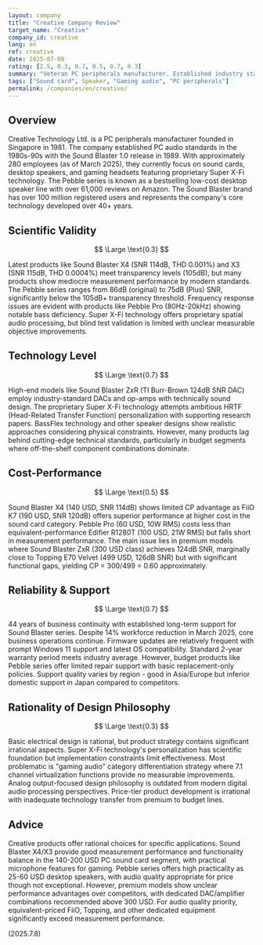 ```yaml
---
layout: company
title: "Creative Company Review"
target_name: "Creative"
company_id: creative
lang: en
ref: creative
date: 2025-07-08
rating: [2.5, 0.3, 0.7, 0.5, 0.7, 0.3]
summary: "Veteran PC peripherals manufacturer. Established industry standards with Sound Blaster, but current measurement performance remains average for the price range."
tags: ["Sound card", Speaker, "Gaming audio", "PC peripherals"]
permalink: /companies/en/creative/
---
```


## Overview

Creative Technology Ltd. is a PC peripherals manufacturer founded in Singapore in 1981. The company established PC audio standards in the 1980s-90s with the Sound Blaster 1.0 release in 1989. With approximately 280 employees (as of March 2025), they currently focus on sound cards, desktop speakers, and gaming headsets featuring proprietary Super X-Fi technology. The Pebble series is known as a bestselling low-cost desktop speaker line with over 61,000 reviews on Amazon. The Sound Blaster brand has over 100 million registered users and represents the company's core technology developed over 40+ years.

## Scientific Validity

$$ \Large \text{0.3} $$

Latest products like Sound Blaster X4 (SNR 114dB, THD 0.001%) and X3 (SNR 115dB, THD 0.0004%) meet transparency levels (105dB), but many products show mediocre measurement performance by modern standards. The Pebble series ranges from 86dB (original) to 75dB (Plus) SNR, significantly below the 105dB+ transparency threshold. Frequency response issues are evident with products like Pebble Pro (80Hz-20kHz) showing notable bass deficiency. Super X-Fi technology offers proprietary spatial audio processing, but blind test validation is limited with unclear measurable objective improvements.

## Technology Level

$$ \Large \text{0.7} $$

High-end models like Sound Blaster ZxR (TI Burr-Brown 124dB SNR DAC) employ industry-standard DACs and op-amps with technically sound design. The proprietary Super X-Fi technology attempts ambitious HRTF (Head-Related Transfer Function) personalization with supporting research papers. BassFlex technology and other speaker designs show realistic approaches considering physical constraints. However, many products lag behind cutting-edge technical standards, particularly in budget segments where off-the-shelf component combinations dominate.

## Cost-Performance

$$ \Large \text{0.5} $$

Sound Blaster X4 (140 USD, SNR 114dB) shows limited CP advantage as FiiO K7 (190 USD, SNR 120dB) offers superior performance at higher cost in the sound card category. Pebble Pro (60 USD, 10W RMS) costs less than equivalent-performance Edifier R1280T (100 USD, 21W RMS) but falls short in measurement performance. The main issue lies in premium models where Sound Blaster ZxR (300 USD class) achieves 124dB SNR, marginally close to Topping E70 Velvet (499 USD, 126dB SNR) but with significant functional gaps, yielding CP = 300/499 = 0.60 approximately.

## Reliability & Support

$$ \Large \text{0.7} $$

44 years of business continuity with established long-term support for Sound Blaster series. Despite 14% workforce reduction in March 2025, core business operations continue. Firmware updates are relatively frequent with prompt Windows 11 support and latest OS compatibility. Standard 2-year warranty period meets industry average. However, budget products like Pebble series offer limited repair support with basic replacement-only policies. Support quality varies by region - good in Asia/Europe but inferior domestic support in Japan compared to competitors.

## Rationality of Design Philosophy

$$ \Large \text{0.3} $$

Basic electrical design is rational, but product strategy contains significant irrational aspects. Super X-Fi technology's personalization has scientific foundation but implementation constraints limit effectiveness. Most problematic is "gaming audio" category differentiation strategy where 7.1 channel virtualization functions provide no measurable improvements. Analog output-focused design philosophy is outdated from modern digital audio processing perspectives. Price-tier product development is irrational with inadequate technology transfer from premium to budget lines.

## Advice

Creative products offer rational choices for specific applications. Sound Blaster X4/X3 provide good measurement performance and functionality balance in the 140-200 USD PC sound card segment, with practical microphone features for gaming. Pebble series offers high practicality as 25-60 USD desktop speakers, with audio quality appropriate for price though not exceptional. However, premium models show unclear performance advantages over competitors, with dedicated DAC/amplifier combinations recommended above 300 USD. For audio quality priority, equivalent-priced FiiO, Topping, and other dedicated equipment significantly exceed measurement performance.

(2025.7.8)